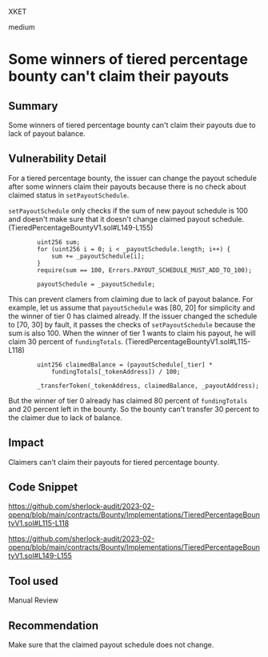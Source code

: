 XKET

medium

# Some winners of tiered percentage bounty can't claim their payouts



## Summary
Some winners of tiered percentage bounty can't claim their payouts due to lack of payout balance.

## Vulnerability Detail

For a tiered percentage bounty, the issuer can change the payout schedule after some winners claim their payouts because there is no check about claimed status in `setPayoutSchedule`.

`setPayoutSchedule` only checks if the sum of new payout schedule is 100 and doesn't make sure that it doesn't change claimed payout schedule. (TieredPercentageBountyV1.sol#L149-L155)

```solidity
        uint256 sum;
        for (uint256 i = 0; i < _payoutSchedule.length; i++) {
            sum += _payoutSchedule[i];
        }
        require(sum == 100, Errors.PAYOUT_SCHEDULE_MUST_ADD_TO_100);

        payoutSchedule = _payoutSchedule;
```
This can prevent clamers from claiming due to lack of payout balance.
For example, let us assume that `payoutSchedule` was [80, 20] for simplicity and the winner of tier 0 has claimed already. If the issuer changed the schedule to [70, 30] by fault, it passes the checks of `setPayoutSchedule` because the sum is also 100. When the winner of tier 1 wants to claim his payout, he will claim 30 percent of `fundingTotals`. (TieredPercentageBountyV1.sol#L115-L118)

```solidity
        uint256 claimedBalance = (payoutSchedule[_tier] *
            fundingTotals[_tokenAddress]) / 100;

        _transferToken(_tokenAddress, claimedBalance, _payoutAddress);
```
But the winner of tier 0 already has claimed 80 percent of `fundingTotals` and 20 percent left in the bounty. So the bounty can't transfer 30 percent to the claimer due to lack of balance.

## Impact
Claimers can't claim their payouts for tiered percentage bounty.

## Code Snippet
https://github.com/sherlock-audit/2023-02-openq/blob/main/contracts/Bounty/Implementations/TieredPercentageBountyV1.sol#L115-L118

https://github.com/sherlock-audit/2023-02-openq/blob/main/contracts/Bounty/Implementations/TieredPercentageBountyV1.sol#L149-L155

## Tool used
Manual Review

## Recommendation
Make sure that the claimed payout schedule does not change.



